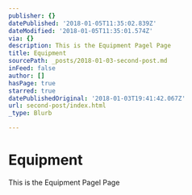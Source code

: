 ```yaml
---
publisher: {}
datePublished: '2018-01-05T11:35:02.839Z'
dateModified: '2018-01-05T11:35:01.574Z'
via: {}
description: This is the Equipment Pagel Page
title: Equipment
sourcePath: _posts/2018-01-03-second-post.md
inFeed: false
author: []
hasPage: true
starred: true
datePublishedOriginal: '2018-01-03T19:41:42.067Z'
url: second-post/index.html
_type: Blurb

---
```

# Equipment

This is the Equipment Pagel Page